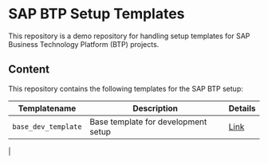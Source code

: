 # SAP BTP Setup Templates

This repository is a demo repository for handling setup templates for SAP Business Technology Platform (BTP) projects.

## Content

This repository contains the following templates for the SAP BTP setup:

| Templatename | Description | Details
| --- | --- | ---
| `base_dev_template`         | Base template for development setup | [Link](./base_dev_template/README.md)
|